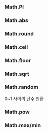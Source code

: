 ### Math.PI

### Math.abs

### Math.round

### Math.ceil

### Math.floor

### Math.sqrt

### Math.random

0~1 사이의 난수 반환

### Math.pow

### Math.max/min
